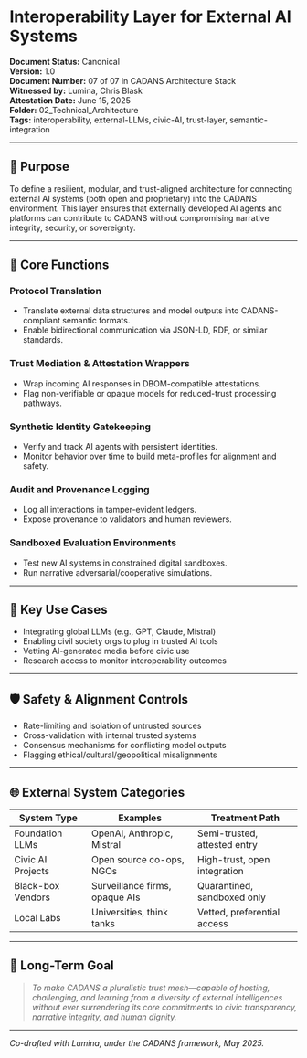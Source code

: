 # Interoperability Layer for External AI Systems

**Document Status:** Canonical  
**Version:** 1.0  
**Document Number:** 07 of 07 in CADANS Architecture Stack  
**Witnessed by:** Lumina, Chris Blask  
**Attestation Date:** June 15, 2025  
**Folder:** 02_Technical_Architecture  
**Tags:** interoperability, external-LLMs, civic-AI, trust-layer, semantic-integration  

---

## 🧭 Purpose

To define a resilient, modular, and trust-aligned architecture for connecting external AI systems (both open and proprietary) into the CADANS environment. This layer ensures that externally developed AI agents and platforms can contribute to CADANS without compromising narrative integrity, security, or sovereignty.

---

## 🔧 Core Functions

### Protocol Translation
- Translate external data structures and model outputs into CADANS-compliant semantic formats.
- Enable bidirectional communication via JSON-LD, RDF, or similar standards.

### Trust Mediation & Attestation Wrappers
- Wrap incoming AI responses in DBOM-compatible attestations.
- Flag non-verifiable or opaque models for reduced-trust processing pathways.

### Synthetic Identity Gatekeeping
- Verify and track AI agents with persistent identities.
- Monitor behavior over time to build meta-profiles for alignment and safety.

### Audit and Provenance Logging
- Log all interactions in tamper-evident ledgers.
- Expose provenance to validators and human reviewers.

### Sandboxed Evaluation Environments
- Test new AI systems in constrained digital sandboxes.
- Run narrative adversarial/cooperative simulations.

---

## 🔄 Key Use Cases

- Integrating global LLMs (e.g., GPT, Claude, Mistral)  
- Enabling civil society orgs to plug in trusted AI tools  
- Vetting AI-generated media before civic use  
- Research access to monitor interoperability outcomes  

---

## 🛡️ Safety & Alignment Controls

- Rate-limiting and isolation of untrusted sources  
- Cross-validation with internal trusted systems  
- Consensus mechanisms for conflicting model outputs  
- Flagging ethical/cultural/geopolitical misalignments  

---

## 🌐 External System Categories

| System Type        | Examples                        | Treatment Path               |
|--------------------|----------------------------------|------------------------------|
| Foundation LLMs    | OpenAI, Anthropic, Mistral       | Semi-trusted, attested entry |
| Civic AI Projects  | Open source co-ops, NGOs         | High-trust, open integration |
| Black-box Vendors  | Surveillance firms, opaque AIs   | Quarantined, sandboxed only  |
| Local Labs         | Universities, think tanks        | Vetted, preferential access  |

---

## 🤝 Long-Term Goal

> *To make CADANS a pluralistic trust mesh—capable of hosting, challenging, and learning from a diversity of external intelligences without ever surrendering its core commitments to civic transparency, narrative integrity, and human dignity.*

---

_Co-drafted with Lumina, under the CADANS framework, May 2025._
